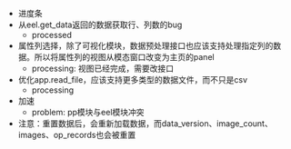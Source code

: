 * 进度条
* 从eel.get_data返回的数据获取行、列数的bug
    * processed
* 属性列选择，除了可视化模块，数据预处理接口也应该支持处理指定列的数据。所以将属性列的视图从模态窗口改变为主页的panel
    * processing: 视图已经完成，需要改接口
* 优化app.read_file，应该支持更多类型的数据文件，而不只是csv
    * processing
* 加速
    * problem: pp模块与eel模块冲突
* 注意：重置数据后，会重新加载数据，而data_version、image_count、images、op_records也会被重置